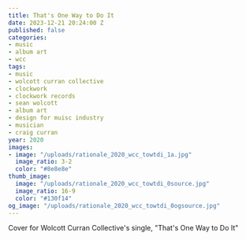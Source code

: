 ```yaml
---
title: That's One Way to Do It
date: 2023-12-21 20:24:00 Z
published: false
categories:
- music
- album art
- wcc
tags:
- music
- wolcott curran collective
- clockwork
- clockwork records
- sean wolcott
- album art
- design for muisc industry
- musician
- craig curran
year: 2020
images:
- image: "/uploads/rationale_2020_wcc_towtdi_1a.jpg"
  image_ratio: 3-2
  color: "#8e8e8e"
thumb_image:
  image: "/uploads/rationale_2020_wcc_towtdi_0source.jpg"
  image_ratio: 16-9
  color: "#130f14"
og_image: "/uploads/rationale_2020_wcc_towtdi_0ogsource.jpg"
---
```


Cover for Wolcott Curran Collective's single, "That's One Way to Do It"